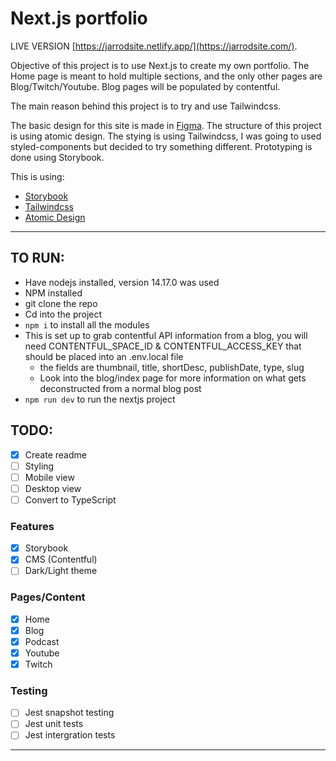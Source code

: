 # Next.js portfolio

LIVE VERSION [https://jarrodsite.netlify.app/](https://jarrodsite.com/).

Objective of this project is to use Next.js to create my own portfolio.
The Home page is meant to hold multiple sections, and the only other pages are Blog/Twitch/Youtube.
Blog pages will be populated by contentful.

The main reason behind this project is to try and use Tailwindcss.

The basic design for this site is made in [Figma](https://www.figma.com/file/wLqVYuYcdFWoMFCHxxqA1c/JarrodKane?node-id=1%3A982).
The structure of this project is using atomic design.
The stying is using Tailwindcss, I was going to used styled-components but decided to try something different.
Prototyping is done using Storybook.

This is using:

- [Storybook](https://storybook.js.org/)
- [Tailwindcss](https://tailwindcss.com/)
- [Atomic Design](https://bradfrost.com/blog/post/atomic-web-design/)

---

## TO RUN:

- Have nodejs installed, version 14.17.0 was used
- NPM installed
- git clone the repo
- Cd into the project
- `npm i` to install all the modules
- This is set up to grab contentful API information from a blog, you will need CONTENTFUL_SPACE_ID & CONTENTFUL_ACCESS_KEY
  that should be placed into an .env.local file
  - the fields are thumbnail, title, shortDesc, publishDate, type, slug
  - Look into the blog/index page for more information on what gets deconstructed from a normal blog post
- `npm run dev` to run the nextjs project

## TODO:

- [x] Create readme
- [ ] Styling
- [ ] Mobile view
- [ ] Desktop view
- [ ] Convert to TypeScript

### Features

- [x] Storybook
- [x] CMS (Contentful)
- [ ] Dark/Light theme

### Pages/Content

- [x] Home
- [x] Blog
- [x] Podcast
- [x] Youtube
- [x] Twitch

### Testing

- [ ] Jest snapshot testing
- [ ] Jest unit tests
- [ ] Jest intergration tests

---
